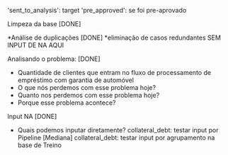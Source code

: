 'sent_to_analysis': target
'pre_approved': se foi pre-aprovado

Limpeza da base [DONE]

*Análise de duplicações [DONE]
*eliminação de casos redundantes
SEM INPUT DE NA AQUI

Analisando o problema: [DONE]

* Quantidade de clientes que entram no fluxo de processamento de empréstimo com garantia de automóvel
* O que nós perdemos com esse problema hoje?
* Quanto nos perdemos com esse problema hoje?
* Porque esse problema acontece?

Input NA [DONE]
* Quais podemos inputar diretamente?
collateral_debt: testar input por Pipeline [Mediana]
collateral_debt: testar input por agrupamento na base de Treino





